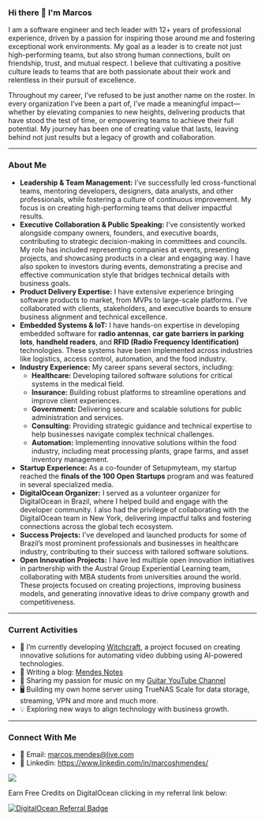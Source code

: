 ### Hi there 👋 I'm Marcos

I am a software engineer and tech leader with 12+ years of professional experience, driven by a passion for inspiring those around me and fostering exceptional work environments. My goal as a leader is to create not just high-performing teams, but also strong human connections, built on friendship, trust, and mutual respect. I believe that cultivating a positive culture leads to teams that are both passionate about their work and relentless in their pursuit of excellence.

Throughout my career, I’ve refused to be just another name on the roster. In every organization I’ve been a part of, I’ve made a meaningful impact—whether by elevating companies to new heights, delivering products that have stood the test of time, or empowering teams to achieve their full potential. My journey has been one of creating value that lasts, leaving behind not just results but a legacy of growth and collaboration.

---

### About Me

- **Leadership & Team Management:** I’ve successfully led cross-functional teams, mentoring developers, designers, data analysts, and other professionals, while fostering a culture of continuous improvement. My focus is on creating high-performing teams that deliver impactful results.
- **Executive Collaboration & Public Speaking:** I’ve consistently worked alongside company owners, founders, and executive boards, contributing to strategic decision-making in committees and councils. My role has included representing companies at events, presenting projects, and showcasing products in a clear and engaging way. I have also spoken to investors during events, demonstrating a precise and effective communication style that bridges technical details with business goals.
- **Product Delivery Expertise:** I have extensive experience bringing software products to market, from MVPs to large-scale platforms. I’ve collaborated with clients, stakeholders, and executive boards to ensure business alignment and technical excellence.
- **Embedded Systems & IoT:** I have hands-on expertise in developing embedded software for **radio antennas**, **car gate barriers in parking lots**, **handheld readers**, and **RFID (Radio Frequency Identification)** technologies. These systems have been implemented across industries like logistics, access control, automation, and the food industry.
- **Industry Experience:** My career spans several sectors, including:
  - **Healthcare:** Developing tailored software solutions for critical systems in the medical field.
  - **Insurance:** Building robust platforms to streamline operations and improve client experiences.
  - **Government:** Delivering secure and scalable solutions for public administration and services.
  - **Consulting:** Providing strategic guidance and technical expertise to help businesses navigate complex technical challenges.
  - **Automation:** Implementing innovative solutions within the food industry, including meat processing plants, grape farms, and asset inventory management.
- **Startup Experience:** As a co-founder of Setupmyteam, my startup reached the **finals of the 100 Open Startups** program and was featured in several specialized media.
- **DigitalOcean Organizer:** I served as a volunteer organizer for DigitalOcean in Brazil, where I helped build and engage with the developer community. I also had the privilege of collaborating with the DigitalOcean team in New York, delivering impactful talks and fostering connections across the global tech ecosystem.
- **Success Projects:** I've developed and launched products for some of Brazil’s most prominent professionals and businesses in healthcare industry, contributing to their success with tailored software solutions.
- **Open Innovation Projects:** I have led multiple open innovation initiatives in partnership with the Austral Group Experiential Learning team, collaborating with MBA students from universities around the world. These projects focused on creating projections, improving business models, and generating innovative ideas to drive company growth and competitiveness.

---

### Current Activities

- 🔭 I’m currently developing [Witchcraft](https://github.com/marcoshmendes/witchcraft), a project focused on creating innovative solutions for automating video dubbing using AI-powered technologies.
- 📕 Writing a blog: [Mendes Notes](https://mendesnotes.com)
- 🎸 Sharing my passion for music on my [Guitar YouTube Channel](https://www.youtube.com/@theunfamousmusician)
- 🖥️ Building my own home server using TrueNAS Scale for data storage, streaming, VPN and more and much more.
- 💡 Exploring new ways to align technology with business growth.
---

### Connect With Me

- 📧 Email: marcos.mendes@live.com
- 📧 Linkedin: https://www.linkedin.com/in/marcoshmendes/

![](https://komarev.com/ghpvc/?username=marcoshmendes&color=brightgreen&style=flat.square&label=VISITORS)

Earn Free Credits on DigitalOcean clicking in my referral link below:

[![DigitalOcean Referral Badge](https://web-platforms.sfo2.cdn.digitaloceanspaces.com/WWW/Badge%201.svg)](https://www.digitalocean.com/?refcode=851fc8568da9&utm_campaign=Referral_Invite&utm_medium=Referral_Program&utm_source=badge)
